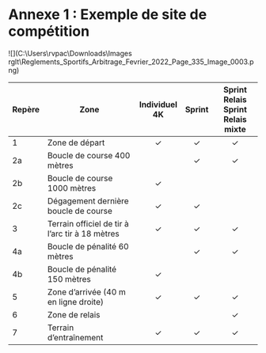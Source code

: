 # Annexe 1 : Exemple de site de compétition

![](C:\Users\rvpac\Downloads\Images rglt\Reglements_Sportifs_Arbitrage_Fevrier_2022_Page_335_Image_0003.png)

| Repère | Zone                                            | Individuel<br />4K | Sprint | Sprint Relais<br />Sprint Relais mixte |
| ------ | ----------------------------------------------- | :----------------: | :----: | :------------------------------------: |
| 1      | Zone de départ                                  |         ✓          |   ✓    |                   ✓                    |
| 2a     | Boucle de course 400 mètres                     |                    |   ✓    |                   ✓                    |
| 2b     | Boucle de course 1000 mètres                    |         ✓          |        |                                        |
| 2c     | Dégagement dernière boucle de course            |         ✓          |   ✓    |                                        |
| 3      | Terrain officiel de tir à l’arc tir à 18 mètres |         ✓          |   ✓    |                   ✓                    |
| 4a     | Boucle de pénalité 60 mètres                    |                    |   ✓    |                   ✓                    |
| 4b     | Boucle de pénalité 150 mètres                   |         ✓          |        |                                        |
| 5      | Zone d’arrivée (40 m en ligne droite)           |         ✓          |   ✓    |                   ✓                    |
| 6      | Zone de relais                                  |                    |        |                   ✓                    |
| 7      | Terrain d’entraînement                          |         ✓          |   ✓    |                   ✓                    |
